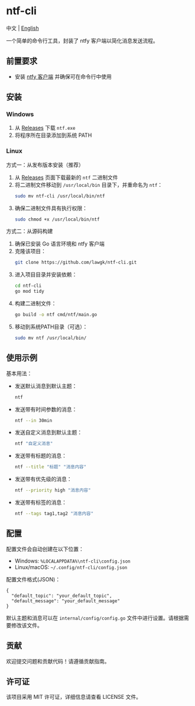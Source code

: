 # ntf-cli

中文 | [English](README.md)

一个简单的命令行工具，封装了 ntfy 客户端以简化消息发送流程。

## 前置要求
- 安装 [ntfy 客户端](https://docs.ntfy.sh/install/) 并确保可在命令行中使用

## 安装

### Windows
1. 从 [Releases](https://github.com/LawrenceGK/ntf-cli/releases) 下载 `ntf.exe`
2. 将程序所在目录添加到系统 PATH

### Linux
方式一：从发布版本安装（推荐）
1. 从 [Releases](https://github.com/LawrenceGK/ntf-cli/releases) 页面下载最新的 `ntf` 二进制文件
2. 将二进制文件移动到 `/usr/local/bin` 目录下，并重命名为 `ntf`：
   ```bash
   sudo mv ntf-cli /usr/local/bin/ntf
   ```
3. 确保二进制文件具有执行权限：
   ```bash
   sudo chmod +x /usr/local/bin/ntf
   ```

方式二：从源码构建
1. 确保已安装 Go 语言环境和 ntfy 客户端
2. 克隆该项目：
   ```bash
   git clone https://github.com/lawgk/ntf-cli.git
   ```
3. 进入项目目录并安装依赖：
   ```bash
   cd ntf-cli
   go mod tidy
   ```
4. 构建二进制文件：
   ```bash
   go build -o ntf cmd/ntf/main.go
   ```
5. 移动到系统PATH目录（可选）：
   ```bash
   sudo mv ntf /usr/local/bin/
   ```

## 使用示例

基本用法：

- 发送默认消息到默认主题：

  ```bash
  ntf
  ```

- 发送带有时间参数的消息：

  ```bash
  ntf --in 30min
  ```

- 发送自定义消息到默认主题：

  ```bash
  ntf "自定义消息"
  ```

- 发送带有标题的消息：

  ```bash
  ntf --title "标题" "消息内容"
  ```

- 发送带有优先级的消息：

  ```bash
  ntf --priority high "消息内容"
  ```

- 发送带有标签的消息：

  ```bash
  ntf --tags tag1,tag2 "消息内容"
  ```

## 配置

配置文件会自动创建在以下位置：

- Windows: `%LOCALAPPDATA%\ntf-cli\config.json`
- Linux/macOS: `~/.config/ntf-cli/config.json`

配置文件格式(JSON)：
```
{
  "default_topic": "your_default_topic",
  "default_message": "your_default_message"
}
```

默认主题和消息可以在 `internal/config/config.go` 文件中进行设置。请根据需要修改该文件。

## 贡献

欢迎提交问题和贡献代码！请遵循贡献指南。

## 许可证

该项目采用 MIT 许可证，详细信息请查看 LICENSE 文件。